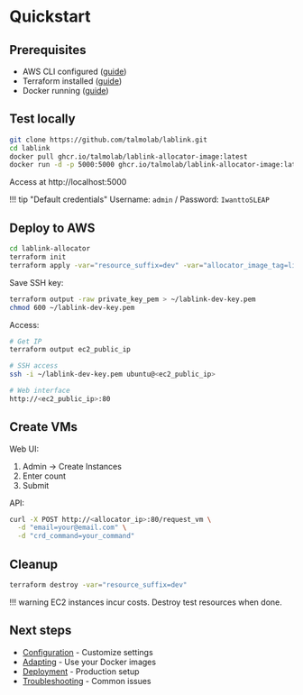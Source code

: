 # Quickstart

## Prerequisites

- AWS CLI configured ([guide](prerequisites.md#2-aws-cli))
- Terraform installed ([guide](prerequisites.md#3-terraform))
- Docker running ([guide](prerequisites.md#4-docker))

## Test locally

```bash
git clone https://github.com/talmolab/lablink.git
cd lablink
docker pull ghcr.io/talmolab/lablink-allocator-image:latest
docker run -d -p 5000:5000 ghcr.io/talmolab/lablink-allocator-image:latest
```

Access at http://localhost:5000

!!! tip "Default credentials"
    Username: `admin` / Password: `IwanttoSLEAP`

## Deploy to AWS

```bash
cd lablink-allocator
terraform init
terraform apply -var="resource_suffix=dev" -var="allocator_image_tag=linux-amd64-latest-test"
```

Save SSH key:

```bash
terraform output -raw private_key_pem > ~/lablink-dev-key.pem
chmod 600 ~/lablink-dev-key.pem
```

Access:

```bash
# Get IP
terraform output ec2_public_ip

# SSH access
ssh -i ~/lablink-dev-key.pem ubuntu@<ec2_public_ip>

# Web interface
http://<ec2_public_ip>:80
```

## Create VMs

Web UI:
1. Admin → Create Instances
2. Enter count
3. Submit

API:
```bash
curl -X POST http://<allocator_ip>:80/request_vm \
  -d "email=your@email.com" \
  -d "crd_command=your_command"
```

## Cleanup

```bash
terraform destroy -var="resource_suffix=dev"
```

!!! warning
    EC2 instances incur costs. Destroy test resources when done.

## Next steps

- [Configuration](configuration.md) - Customize settings
- [Adapting](adapting.md) - Use your Docker images
- [Deployment](deployment.md) - Production setup
- [Troubleshooting](troubleshooting.md) - Common issues